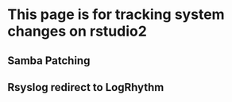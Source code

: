 # This page is for tracking system changes on rstudio2

## Samba Patching

## Rsyslog redirect to LogRhythm
